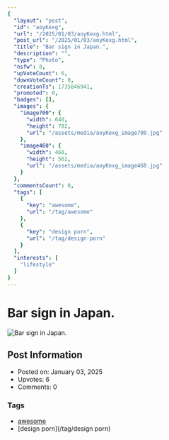 ```yaml
---
{
  "layout": "post",
  "id": "aoyKexg",
  "url": "/2025/01/03/aoyKexg.html",
  "post_url": "/2025/01/03/aoyKexg.html",
  "title": "Bar sign in Japan.",
  "description": "",
  "type": "Photo",
  "nsfw": 0,
  "upVoteCount": 6,
  "downVoteCount": 0,
  "creationTs": 1735846941,
  "promoted": 0,
  "badges": [],
  "images": {
    "image700": {
      "width": 640,
      "height": 782,
      "url": "/assets/media/aoyKexg_image700.jpg"
    },
    "image460": {
      "width": 460,
      "height": 562,
      "url": "/assets/media/aoyKexg_image460.jpg"
    }
  },
  "commentsCount": 0,
  "tags": [
    {
      "key": "awesome",
      "url": "/tag/awesome"
    },
    {
      "key": "design porn",
      "url": "/tag/design-porn"
    }
  ],
  "interests": [
    "lifestyle"
  ]
}
---
```


# Bar sign in Japan.

![Bar sign in Japan.](/assets/media/aoyKexg_image700.jpg)

## Post Information

- Posted on: January 03, 2025
- Upvotes: 6
- Comments: 0

### Tags

- [awesome](/tag/awesome)
- [design porn](/tag/design porn)
